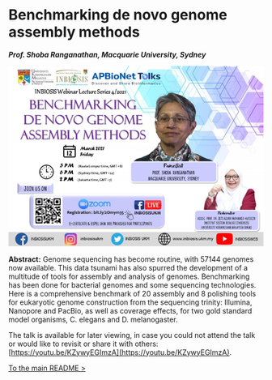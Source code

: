 # Benchmarking de novo genome assembly methods
***Prof. Shoba Ranganathan, Macquarie University, Sydney***

<img src="APBioNETTalks_INBIOSIS_2021_1.png">

**Abstract:**
Genome sequencing has become routine, with 57144 genomes now available. This data tsunami has also spurred the development of a multitude of tools for assembly and analysis of genomes. Benchmarking has been done for bacterial genomes and some sequencing technologies. Here is a comprehensive benchmark of 20 assembly and 8 polishing tools for eukaryotic genome construction from the sequencing trinity: Illumina, Nanopore and PacBio, as well as coverage effects, for two gold standard model organisms, C. elegans and D. melanogaster.

The talk is available for later viewing, in case you could not attend the talk or would like to revisit or share it with others: [https://youtu.be/KZywyEGImzA](https://youtu.be/KZywyEGImzA).

[To the main README >](https://github.com/APBioNet/APBioNetTalks)
